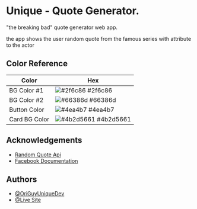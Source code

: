 
#  Unique - Quote Generator.

"the breaking bad" quote generator web app.

the app shows the user random quote from the famous series with attribute to the actor
## Color Reference

| Color             | Hex                                                                |
| ----------------- | ------------------------------------------------------------------ |
| BG Color #1 | ![#2f6c86](https://via.placeholder.com/10/2f6c86?text=+) #2f6c86 |
| BG Color #2 | ![#66386d](https://via.placeholder.com/10/66386d?text=+) #66386d |
| Button Color | ![#4ea4b7](https://via.placeholder.com/10/4ea4b7?text=+) #4ea4b7 |
| Card BG Color | ![#4b2d5661](https://via.placeholder.com/10/4b2d5661?text=+) #4b2d5661 |


## Acknowledgements

 - [Random Quote Api](https://github.com/shevabam/breaking-bad-quotes)
 - [Facebook Documentation](https://developers.facebook.com/docs/)


## Authors

- [@OriGuyUniqueDev](https://github.com/OriGuyUniqueDev/Quote-Generator)
- [@Live Site](https://unique-quote-generator.netlify.app/)


